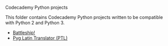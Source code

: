 Codecademy Python projects

This folder contains Codecademy Python projects written to be compatible with
Python 2 and Python 3.

- [Battleship!](https://www.codecademy.com/courses/python-beginner-en-4XuFm/0/1?curriculum_id=4f89dab3d788890003000096)
- [Pyg Latin Translator (PTL)](https://www.codecademy.com/courses/python-beginner-2W5v7/0/1?curriculum_id=4f89dab3d788890003000096)

